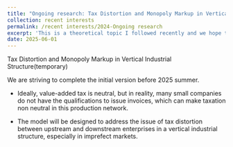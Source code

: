 ```yaml
---
title: "Ongoing research: Tax Distortion and Monopoly Markup in Vertical Industrial Structure(temporary)"
collection: recent interests
permalink: /recent interests/2024-Ongoing research
excerpt: 'This is a theoretical topic I followed recently and we hope to finish the initial version in 2025 summer.'
date: 2025-06-01
---
```


Tax Distortion and Monopoly Markup in Vertical Industrial Structure(temporary)

We are striving to complete the initial version before 2025 summer.

* Ideally, value-added tax is neutral, but in reality, many small companies do not have the qualifications to issue
invoices, which can make taxation non neutral in this production network.

* The model will be designed to address the issue of tax distortion between upstream and downstream enterprises
in a vertical industrial structure, especially in imprefect markets.
